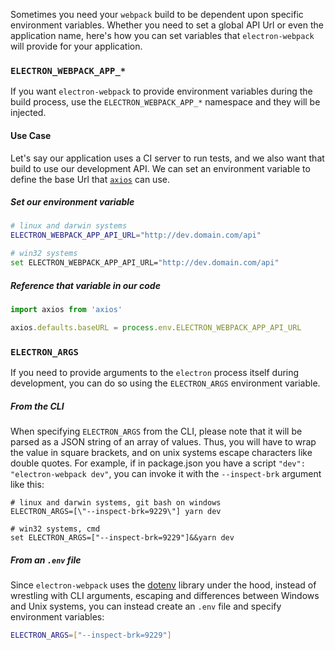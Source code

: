 Sometimes you need your `webpack` build to be dependent upon specific environment variables. Whether you need to set a global API Url or even the application name, here's how you can set variables that `electron-webpack` will provide for your application.

### `ELECTRON_WEBPACK_APP_*`

If you want `electron-webpack` to provide environment variables during the build process, use the `ELECTRON_WEBPACK_APP_*` namespace and they will be injected.

#### Use Case

Let's say our application uses a CI server to run tests, and we also want that build to use our development API. We can set an environment variable to define the base Url that [`axios`](https://www.npmjs.com/package/axios) can use.

##### Set our environment variable
```bash
# linux and darwin systems
ELECTRON_WEBPACK_APP_API_URL="http://dev.domain.com/api"

# win32 systems
set ELECTRON_WEBPACK_APP_API_URL="http://dev.domain.com/api"
```

##### Reference that variable in our code
```js
import axios from 'axios'

axios.defaults.baseURL = process.env.ELECTRON_WEBPACK_APP_API_URL
```

### `ELECTRON_ARGS`

If you need to provide arguments to the `electron` process itself during development, you can do so using the `ELECTRON_ARGS` environment variable. 


##### From the CLI

When specifying `ELECTRON_ARGS` from the CLI, please note that it will be parsed as a JSON string of an array of values. Thus, you will have to wrap the value in square brackets, and on unix systems escape characters like double quotes. 
For example, if in package.json you have a script `"dev": "electron-webpack dev"`, you can invoke it with the `--inspect-brk` argument like this:

```
# linux and darwin systems, git bash on windows
ELECTRON_ARGS=[\"--inspect-brk=9229\"] yarn dev

# win32 systems, cmd
set ELECTRON_ARGS=["--inspect-brk=9229"]&&yarn dev
```

##### From an `.env` file

Since `electron-webpack` uses the [dotenv](https://www.npmjs.com/package/dotenv) library under the hood, instead of wrestling with CLI arguments, escaping and differences between Windows and Unix systems, you can instead create an `.env` file and specify environment variables:
 
```bash tab=".env.development"
ELECTRON_ARGS=["--inspect-brk=9229"]
```
